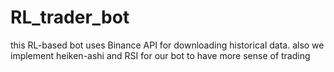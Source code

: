 # RL_trader_bot
this RL-based bot uses Binance API for downloading historical data. also we implement heiken-ashi and RSI for  our bot to have more sense of trading
